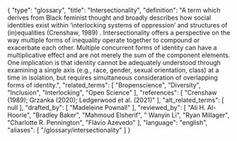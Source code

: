 {
    "type": "glossary",
    "title": "Intersectionality",
    "definition": "A  term which derives from Black feminist thought and  broadly describes how social identities exist within ‘interlocking systems of oppression’ and structures of (in)equalities  (Crenshaw, 1989) .  Intersectionality offers a perspective on the way multiple forms of inequality operate together to compound or exacerbate each other. Multiple concurrent forms of identity can have a multiplicative effect and are not merely the sum of the component elements. One implication is that identity cannot be adequately understood through examining a single axis (e.g., race, gender, sexual orientation, class) at a time in isolation, but requires simultaneous consideration of overlapping forms of identity.",
    "related_terms": [
        "Bropenscience",
        "Diversity",
        "Inclusion",
        "Interlocking",
        "Open Science"
    ],
    "references": [
        "Crenshaw (1989); Grzanka (2020); Ledgerwood et al. (2021)"
    ],
    "alt_related_terms": [
        null
    ],
    "drafted_by": [
        "Madeleine Pownall"
    ],
    "reviewed_by": [
        "Ali H. Al-Hoorie",
        "Bradley Baker",
        "Mahmoud Elsherif",
        " Wanyin Li",
        "Ryan Millager",
        "Charlotte R. Pennington",
        "Flávio Azevedo"
    ],
    "language": "english",
    "aliases": [
        "/glossary/intersectionality"
    ]
}